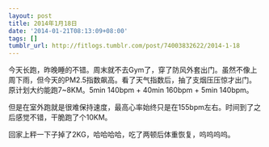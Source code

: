 ```yaml
---
layout: post
title: 2014年1月18日
date: '2014-01-21T08:13:09+08:00'
tags: []
tumblr_url: http://fitlogs.tumblr.com/post/74003832622/2014-1-18
---
```

今天长跑，昨晚睡的不错。周末就不去Gym了，穿了防风外套出门。虽然不像上周下雨，但今天的PM2.5指数飙高。看了天气指数后，抽了支烟压压惊才出门。
原计划大约能跑7~8KM。5min 140bpm + 40min 160bpm + 5min 140bpm。

但是在室外跑就是很难保持速度，最高心率始终只是在155bpm左右。时间到了之后感觉不错，干脆跑了个10KM。

回家上秤一下子掉了2KG，哈哈哈哈，吃了两顿后体重恢复，呜呜呜呜。
